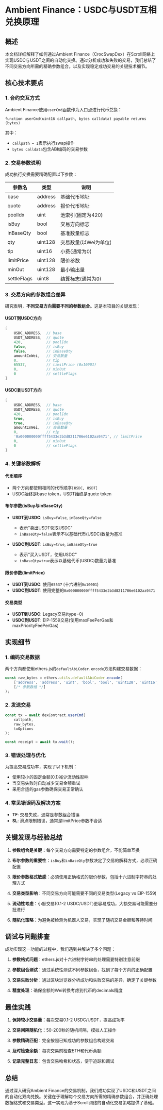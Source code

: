 # Ambient Finance：USDC与USDT互相兑换原理

## 概述

本文档详细解释了如何通过Ambient Finance（CrocSwapDex）在Scroll网络上实现USDC与USDT之间的自动化交换。通过分析成功和失败的交易，我们总结了不同交易方向所需的精确参数组合，以及实现稳定成功交易的关键技术细节。

## 核心技术要点

### 1. 合约交互方式

Ambient Finance使用`userCmd`函数作为入口点进行代币兑换：

```solidity
function userCmd(uint16 callpath, bytes calldata) payable returns (bytes)
```

其中：
- `callpath = 1`表示执行swap操作
- `bytes calldata`包含ABI编码的交易参数

### 2. 交易参数说明

成功执行交换需要精确配置以下参数：

| 参数名 | 类型 | 说明 |
|-------|------|------|
| base | address | 基础代币地址 |
| quote | address | 报价代币地址 |
| poolIdx | uint | 池索引(固定为420) |
| isBuy | bool | 交易方向标志 |
| inBaseQty | bool | 基准数量标志 |
| qty | uint128 | 交易数量(以Wei为单位) |
| tip | uint16 | 小费(通常为0) |
| limitPrice | uint128 | 限价参数 |
| minOut | uint128 | 最小输出量 |
| settleFlags | uint8 | 结算标志(通常为0) |

### 3. 交易方向的参数组合差异

研究表明，**不同交易方向需要不同的参数组合**。这是本项目的关键发现：

#### USDT到USDC方向
```javascript
[
    USDC_ADDRESS,  // base
    USDT_ADDRESS,  // quote
    420,           // poolIdx
    false,         // isBuy
    false,         // inBaseQty
    amountInWei,   // 交易数量
    0,             // tip
    65537,         // limitPrice (0x10001)
    0,             // minOut
    0              // settleFlags
]
```

#### USDC到USDT方向
```javascript
[
    USDC_ADDRESS,  // base
    USDT_ADDRESS,  // quote
    420,           // poolIdx
    true,          // isBuy
    true,          // inBaseQty
    amountInWei,   // 交易数量
    0,             // tip
    '0x000000000ffff5433e2b3d8211706e6102aa9471', // limitPrice
    0,             // minOut
    0              // settleFlags
]
```

### 4. 关键参数解析

#### 代币顺序
- 两个方向都使用相同的代币顺序`[USDC, USDT]`
- USDC始终是base token，USDT始终是quote token

#### 布尔参数(isBuy与inBaseQty)
- **USDT到USDC**: `isBuy=false`, `inBaseQty=false`
  - 表示"卖出USDT获取USDC"
  - `inBaseQty=false`表示不以基础代币(USDC)数量为基准

- **USDC到USDT**: `isBuy=true`, `inBaseQty=true`
  - 表示"买入USDT，使用USDC"
  - `inBaseQty=true`表示以基础代币(USDC)数量为基准

#### 限价参数(limitPrice)
- **USDT到USDC**: 使用`65537` (十六进制`0x10001`)
- **USDC到USDT**: 使用完整的`0x000000000ffff5433e2b3d8211706e6102aa9471`

#### 交易类型
- **USDT到USDC**: Legacy交易(type=0)
- **USDC到USDT**: EIP-1559交易(使用maxFeePerGas和maxPriorityFeePerGas)

## 实现细节

### 1. 编码交易数据

两个方向都使用ethers.js的`defaultAbiCoder.encode`方法构建交易数据：

```javascript
const raw_bytes = ethers.utils.defaultAbiCoder.encode(
    ['address', 'address', 'uint', 'bool', 'bool', 'uint128', 'uint16', 'uint128', 'uint128', 'uint8'],
    [/* 参数数组 */]
);
```

### 2. 发送交易

```javascript
const tx = await dexContract.userCmd(
    callpath,
    raw_bytes,
    txOptions
);

const receipt = await tx.wait();
```

### 3. 错误处理与优化

为提高交易成功率，实现了以下机制：
- 使用较小的固定金额(0.1)减少流动性影响
- 当交易失败时自动减少交易金额重试
- 采用合适的gas参数确保交易正常确认

### 4. 常见错误码及解决方案

- **TF**: 交易失败，通常是参数组合错误
- **SL**: 滑点限制错误，通常是limitPrice参数不合适

## 关键发现与经验总结

1. **参数组合是关键**：每个交易方向需要特定的参数组合，不能简单互换

2. **布尔参数的重要性**：`isBuy`和`inBaseQty`参数决定了交易的解释方式，必须正确配置

3. **限价参数格式敏感**：必须使用正确格式的限价参数，包括十六进制字符串的处理方式

4. **交易类型影响**：不同交易方向可能需要不同的交易类型(Legacy vs EIP-1559)

5. **流动性考虑**：小额交易(0.1-2 USDC/USDT)更容易成功，大额交易可能需要分批进行

6. **随机化策略**：为避免被检测为机器人交易，实现了随机交易金额和等待时间

## 调试与问题排查

成功实现这一功能的过程中，我们遇到并解决了多个问题：

1. **参数格式问题**：ethers.js对十六进制字符串的处理需要特别注意前缀

2. **参数组合测试**：通过系统性测试不同参数组合，找到了每个方向的正确配置

3. **交易失败分析**：通过区块浏览器分析成功和失败交易的差异，确定了关键参数

4. **精度处理**：确保金额的Wei转换考虑到代币的decimals精度

## 最佳实践

1. **保持较小交易量**：每次交易0.1-2 USDC/USDT，提高成功率

2. **交易间隔随机化**：50-200秒的随机间隔，模拟人工操作

3. **参数精确匹配**：完全按照已知成功的参数组合构建交易

4. **及时检查余额**：每次交易前检查ETH和代币余额

5. **记录完整日志**：包含交易哈希和状态，便于追踪和调试

## 总结

通过深入研究Ambient Finance的交易机制，我们成功实现了USDC和USDT之间的自动化双向兑换。关键在于理解每个交易方向所需的精确参数组合，并正确处理数据格式和交易类型。这一实现为基于Scroll网络的自动化交易策略提供了基础。 